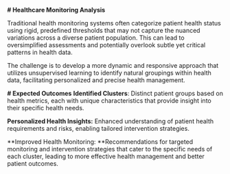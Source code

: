 **# Healthcare Monitoring Analysis**

Traditional health monitoring systems often categorize patient health status using rigid, predefined thresholds that may not capture the nuanced variations across a diverse patient population. This can lead to oversimplified assessments and potentially overlook subtle yet critical patterns in health data.

The challenge is to develop a more dynamic and responsive approach that utilizes unsupervised learning to identify natural groupings within health data, facilitating personalized and precise health management.

**# Expected Outcomes**
**Identified Clusters**: Distinct patient groups based on health metrics, each with unique characteristics that provide insight into their specific health needs.

**Personalized Health Insights:** Enhanced understanding of patient health requirements and risks, enabling tailored intervention strategies.

**Improved Health Monitoring: **Recommendations for targeted monitoring and intervention strategies that cater to the specific needs of each cluster, leading to more effective health management and better patient outcomes.

